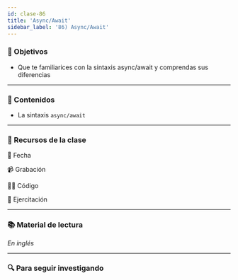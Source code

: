 ```yaml
---
id: clase-86
title: 'Async/Await'
sidebar_label: '86) Async/Await'
---
```


### 🏁 Objetivos

- Que te familiarices con la sintaxis async/await y comprendas sus diferencias

---

### 📝 Contenidos

- La sintaxis `async/await`

---

### 🚀 Recursos de la clase

📆 Fecha

📹 Grabación

👩‍💻 Código

💪 Ejercitación

---

### 📚 Material de lectura

_En inglés_

---

### 🔍 Para seguir investigando
